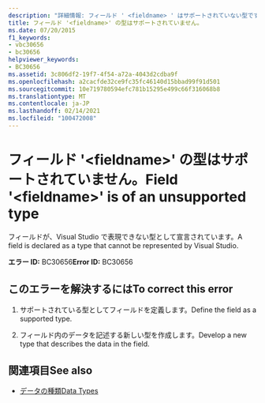 ```yaml
---
description: "詳細情報: フィールド ' <fieldname> ' はサポートされていない型です"
title: フィールド '<fieldname>' の型はサポートされていません。
ms.date: 07/20/2015
f1_keywords:
- vbc30656
- bc30656
helpviewer_keywords:
- BC30656
ms.assetid: 3c806df2-19f7-4f54-a72a-4043d2cdba9f
ms.openlocfilehash: a2cacfde32ce9fc35fc46140d15bbad99f91d501
ms.sourcegitcommit: 10e719780594efc781b15295e499c66f316068b8
ms.translationtype: MT
ms.contentlocale: ja-JP
ms.lasthandoff: 02/14/2021
ms.locfileid: "100472008"
---
```

# <a name="field-fieldname-is-of-an-unsupported-type"></a><span data-ttu-id="a1745-103">フィールド '\<fieldname>' の型はサポートされていません。</span><span class="sxs-lookup"><span data-stu-id="a1745-103">Field '\<fieldname>' is of an unsupported type</span></span>

<span data-ttu-id="a1745-104">フィールドが、Visual Studio で表現できない型として宣言されています。</span><span class="sxs-lookup"><span data-stu-id="a1745-104">A field is declared as a type that cannot be represented by Visual Studio.</span></span>  
  
 <span data-ttu-id="a1745-105">**エラー ID:** BC30656</span><span class="sxs-lookup"><span data-stu-id="a1745-105">**Error ID:** BC30656</span></span>  
  
## <a name="to-correct-this-error"></a><span data-ttu-id="a1745-106">このエラーを解決するには</span><span class="sxs-lookup"><span data-stu-id="a1745-106">To correct this error</span></span>  
  
1. <span data-ttu-id="a1745-107">サポートされている型としてフィールドを定義します。</span><span class="sxs-lookup"><span data-stu-id="a1745-107">Define the field as a supported type.</span></span>  
  
2. <span data-ttu-id="a1745-108">フィールド内のデータを記述する新しい型を作成します。</span><span class="sxs-lookup"><span data-stu-id="a1745-108">Develop a new type that describes the data in the field.</span></span>  
  
## <a name="see-also"></a><span data-ttu-id="a1745-109">関連項目</span><span class="sxs-lookup"><span data-stu-id="a1745-109">See also</span></span>

- [<span data-ttu-id="a1745-110">データの種類</span><span class="sxs-lookup"><span data-stu-id="a1745-110">Data Types</span></span>](../language-reference/data-types/index.md)
